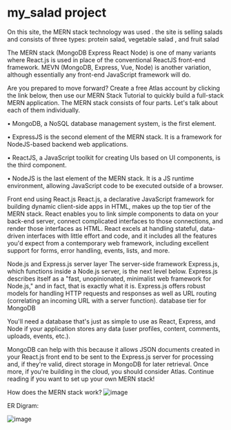 # my_salad project










On this site, the MERN stack technology was used . the site is selling salads and consists of three types: protein salad, vegetable salad , and fruit salad


The MERN stack (MongoDB Express React Node) is one of many variants where React.js is used in place of the conventional ReactJS front-end framework. MEVN (MongoDB, Express, Vue, Node) is another variation, although essentially any front-end JavaScript framework will do.

Are you prepared to move forward? Create a free Atlas account by clicking the link below, then use our MERN Stack Tutorial to quickly build a full-stack MERN application.
The MERN stack consists of four parts. Let's talk about each of them individually. 

•    MongoDB, a NoSQL database management system, is the first element. 

•    ExpressJS is the second element of the MERN stack. It is a framework for NodeJS-based backend web applications.

•    ReactJS, a JavaScript toolkit for creating UIs based on UI components, is the third component. 

•    NodeJS is the last element of the MERN stack. It is a JS runtime environment, allowing JavaScript code to be executed outside of a browser.

Front end using React.js
React.js, a declarative JavaScript framework for building dynamic client-side apps in HTML, makes up the top tier of the MERN stack. React enables you to link simple components to data on your back-end server, connect complicated interfaces to those connections, and render those interfaces as HTML.
React excels at handling stateful, data-driven interfaces with little effort and code, and it includes all the features you'd expect from a contemporary web framework, including excellent support for forms, error handling, events, lists, and more.

Node.js and Express.js server layer
The server-side framework Express.js, which functions inside a Node.js server, is the next level below. Express.js describes itself as a "fast, unopinionated, minimalist web framework for Node.js," and in fact, that is exactly what it is. Express.js offers robust models for handling HTTP requests and responses as well as URL routing (correlating an incoming URL with a server function).
database tier for MongoDB

You'll need a database that's just as simple to use as React, Express, and Node if your application stores any data (user profiles, content, comments, uploads, events, etc.).

MongoDB can help with this because it allows JSON documents created in your React.js front end to be sent to the Express.js server for processing and, if they're valid, direct storage in MongoDB for later retrieval. Once more, if you're building in the cloud, you should consider Atlas. Continue reading if you want to set up your own MERN stack!


How does the MERN stack work?
![image](https://github.com/FaisalAldarees/my_salad/assets/50848447/fc6fd615-e4ff-4227-875e-cfb4c43a1fca)


ER Digram:

![image](https://github.com/FaisalAldarees/my_salad/assets/50848447/f9fe724a-1edc-48d8-a10c-7a7c40a3b4dc)

